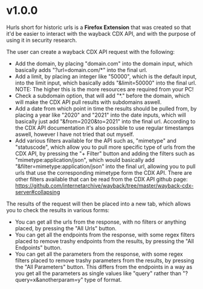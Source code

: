 # v1.0.0

Hurls short for historic urls is a **Firefox Extension** that was created so that it'd be easier to interact with the wayback CDX API, and with the purpose of using it in security research.

The user can create a wayback CDX API request with the following:
- Add the domain, by placing "domain.com" into the domain input, which basically adds "?url=domain.com/*" into the final url.
- Add a limit, by placing an integer like "50000", which is the default input, into the limit input, which basically adds "&limit=50000" into the final url. NOTE: The higher this is the more resources are required from your PC!
- Check a subdomain option, that will add "*." before the domain, which will make the CDX API pull results with subdomains aswell.
- Add a date from which point in time the results should be pulled from, by placing a year like "2020" and "2021" into the date inputs, which will basically just add "&from=2020&to=2021" into the final url. According to the CDX API documentation it's also possible to use regular timestamps aswell, however I have not tried that out myself.
- Add various filters available for the API such as, "mimetype" and "statuscode", which allow you to pull more specific type of urls from the CDX API, by pressing the "+ Filter" button and adding the filters such as "mimetype:application/json", which would basically add "&filter=mimetype:application/json" into the final url, allowing you to pull urls that use the corresponding mimetype form the CDX API. There are other filters available that can be read from the CDX API github page: https://github.com/internetarchive/wayback/tree/master/wayback-cdx-server#collapsing

The results of the request will then be placed into a new tab, which allows you to check the results in various forms:
- You can get all the urls from the response, with no filters or anything placed, by pressing the "All Urls" button.
- You can get all the endpoints from the response, with some regex filters placed to remove trashy endpoints from the results, by pressing the "All Endpoints" button.
- You can get all the parameters from the response, with some regex filters placed to remove trashy parameters from the results, by pressing the "All Parameters" button. This differs from the endpoints in a way as you get all the parameters as single values like "query" rather than "?query=x&anotherparam=y" type of format.
